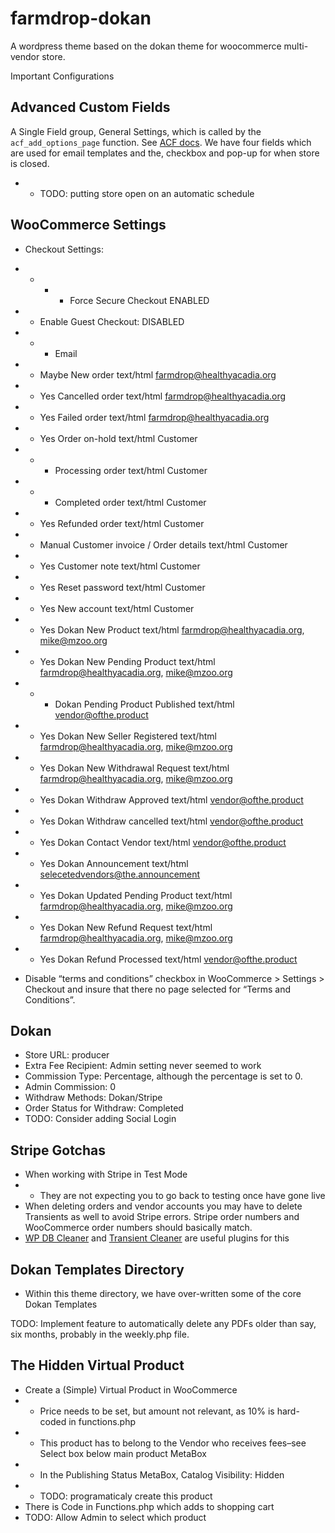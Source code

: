 # farmdrop-dokan
A wordpress theme based on the dokan theme for woocommerce multi-vendor store.

Important Configurations

## Advanced Custom Fields

A Single Field group, General Settings, which is called by the `acf_add_options_page` function.
See [ACF docs](https://www.advancedcustomfields.com/resources/options-page/). We have four fields
which are used for email templates and the, checkbox and pop-up for when store is closed.
 * * TODO: putting store open on an automatic schedule

## WooCommerce Settings

 * Checkout Settings:
 * *  * * Force Secure Checkout ENABLED
 * * Enable Guest Checkout: DISABLED

 * *  * Email
 * * Maybe 	New order 	text/html 	farmdrop@healthyacadia.org
 * * Yes	Cancelled order 	text/html 	farmdrop@healthyacadia.org
 * * Yes	Failed order 	text/html 	farmdrop@healthyacadia.org
 * * Yes	Order on-hold 	text/html 	Customer
 * * -	Processing order 	text/html 	Customer
 * * -	Completed order 	text/html 	Customer
 * * Yes	Refunded order 	text/html 	Customer
 * * Manual	Customer invoice / Order details 	text/html 	Customer
 * * Yes	Customer note 	text/html 	Customer
 * * Yes	Reset password 	text/html 	Customer
 * * Yes	New account 	text/html 	Customer
 * * Yes	Dokan New Product 	text/html 	farmdrop@healthyacadia.org, mike@mzoo.org
 * * Yes	Dokan New Pending Product 	text/html 	farmdrop@healthyacadia.org, mike@mzoo.org
 * * -	Dokan Pending Product Published 	text/html 	vendor@ofthe.product
 * * Yes	Dokan New Seller Registered 	text/html 	farmdrop@healthyacadia.org, mike@mzoo.org
 * * Yes	Dokan New Withdrawal Request 	text/html 	farmdrop@healthyacadia.org, mike@mzoo.org
 * * Yes	Dokan Withdraw Approved 	text/html 	vendor@ofthe.product
 * * Yes	Dokan Withdraw cancelled 	text/html 	vendor@ofthe.product
 * * Yes	Dokan Contact Vendor 	text/html 	vendor@ofthe.product
 * * Yes	Dokan Announcement 	text/html 	selecetedvendors@the.announcement
 * * Yes	Dokan Updated Pending Product 	text/html 	farmdrop@healthyacadia.org, mike@mzoo.org
 * * Yes	Dokan New Refund Request 	text/html 	farmdrop@healthyacadia.org, mike@mzoo.org
 * * Yes	Dokan Refund Processed 	text/html 	vendor@ofthe.product
 
 * Disable “terms and conditions” checkbox in WooCommerce > Settings > Checkout and insure that there no page selected for “Terms and Conditions”.
 
## Dokan

 * Store URL: producer
 * Extra Fee Recipient: Admin setting never seemed to work
 * Commission Type: Percentage, although the percentage is set to 0.
 * Admin Commission: 0
 * Withdraw Methods: Dokan/Stripe
 * Order Status for Withdraw: Completed
 * TODO: Consider adding Social Login 
 
## Stripe Gotchas

 * When working with Stripe in Test Mode
 * * They are not expecting you to go back to testing once have gone live
 * When deleting orders and vendor accounts you may have to delete Transients as well to avoid 
 Stripe errors. Stripe order numbers and WooCommerce order numbers should basically match. 
 * [WP DB Cleaner](https://wordpress.org/plugins/wp-db-cleaner) and [Transient Cleaner](https://wordpress.org/plugins/artiss-transient-cleaner) are useful plugins for this

## Dokan Templates Directory

 * Within this theme directory, we have over-written some of the core Dokan Templates
 
TODO: Implement feature to automatically delete any PDFs older than say, six months, probably in the weekly.php file.

## The Hidden Virtual Product

 * Create a (Simple) Virtual Product in WooCommerce
 * * Price needs to be set, but amount not relevant, as 10% is hard-coded in functions.php
 * * This product has to belong to the Vendor who receives fees–see Select box below main product MetaBox
 * * In the Publishing Status MetaBox, Catalog Visibility: Hidden
 * * TODO: programaticaly create this product
 * There is Code in Functions.php which adds to shopping cart
 * TODO: Allow Admin to select which product 